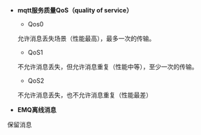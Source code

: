 + **mqtt服务质量QoS（quality of service）**
  + Qos0

  允许消息丢失场景（性能最高），最多一次的传输。

  + QoS1

  不允许消息丢失，但允许消息重复（性能中等），至少一次的传输。

  + QoS2

  不允许消息丢失，也不允许消息重复（性能最差）

+ **EMQ离线消息**

保留消息

